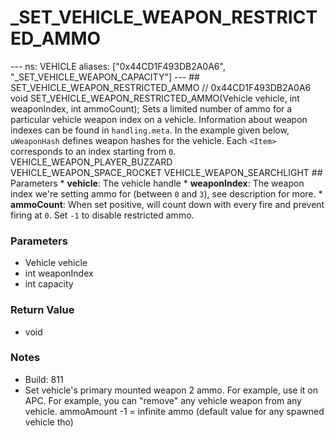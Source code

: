 # _SET_VEHICLE_WEAPON_RESTRICTED_AMMO

--- ns: VEHICLE aliases: ["0x44CD1F493DB2A0A6", "_SET_VEHICLE_WEAPON_CAPACITY"] --- ## SET_VEHICLE_WEAPON_RESTRICTED_AMMO  // 0x44CD1F493DB2A0A6 void SET_VEHICLE_WEAPON_RESTRICTED_AMMO(Vehicle vehicle, int weaponIndex, int ammoCount); Sets a limited number of ammo for a particular vehicle weapon index on a vehicle.  Information about weapon indexes can be found in `handling.meta`.  In the example given below, `uWeaponHash` defines weapon hashes for the vehicle. Each `<Item>` corresponds to an index starting from `0`.  <uWeaponHash> <Item>VEHICLE_WEAPON_PLAYER_BUZZARD</Item>  <!-- Index: 0 --> <Item>VEHICLE_WEAPON_SPACE_ROCKET</Item>    <!-- Index: 1 --> <Item>VEHICLE_WEAPON_SEARCHLIGHT</Item>     <!-- Index: 2 --> </uWeaponHash>  ## Parameters * **vehicle**: The vehicle handle * **weaponIndex**: The weapon index we're setting ammo for (between `0` and `3`), see description for more. * **ammoCount**: When set positive, will count down with every fire and prevent firing at `0`. Set `-1` to disable restricted ammo.

### Parameters
* Vehicle vehicle
* int weaponIndex
* int capacity

### Return Value
* void

### Notes
* Build: 811
* Set vehicle's primary mounted weapon 2 ammo. For example, use it on APC.
For example, you can "remove" any vehicle weapon from any vehicle.
ammoAmount -1 = infinite ammo (default value for any spawned vehicle tho)

